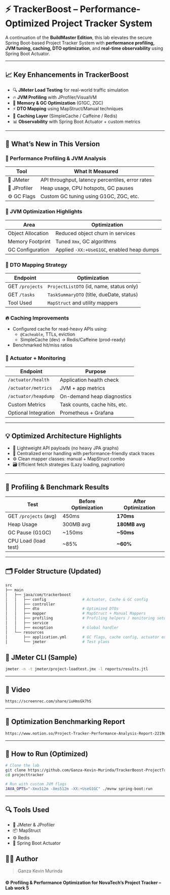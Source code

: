 # ⚡ TrackerBoost – Performance-Optimized Project Tracker System

A continuation of the **BuildMaster Edition**, this lab elevates the secure Spring Boot-based Project Tracker System with **performance profiling, JVM tuning, caching, DTO optimization**, and **real-time observability** using Spring Boot Actuator.

---

## 📈 Key Enhancements in TrackerBoost

- 🔍 **JMeter Load Testing** for real-world traffic simulation
- 🔥 **JVM Profiling** with JProfiler/VisualVM
- 🧠 **Memory & GC Optimization** (G1GC, ZGC)
- ⚡ **DTO Mapping** using MapStruct/Manual techniques
- 🧰 **Caching Layer** (SimpleCache / Caffeine / Redis)
- 📊 **Observability** with Spring Boot Actuator + custom metrics

---

## 🚀 What’s New in This Version

### 🧪 Performance Profiling & JVM Analysis

| Tool       | What It Measured                                  |
|------------|---------------------------------------------------|
| 🔧 JMeter  | API throughput, latency percentiles, error rates  |
| 🧠 JProfiler | Heap usage, CPU hotspots, GC pauses              |
| ⚙️ GC Flags | Custom GC tuning using G1GC, ZGC, etc.           |

### 🧠 JVM Optimization Highlights

| Area              | Optimization                                  |
|-------------------|-----------------------------------------------|
| Object Allocation | Reduced object churn in services              |
| Memory Footprint  | Tuned `Xmx`, GC algorithms                    |
| GC Configuration  | Applied `-XX:+UseG1GC`, enabled heap dumps    |

### 🧱 DTO Mapping Strategy

| Endpoint            | Optimization                                |
|---------------------|---------------------------------------------|
| GET `/projects`     | `ProjectListDTO` (id, name, status only)    |
| GET `/tasks`        | `TaskSummaryDTO` (title, dueDate, status)   |
| Tool Used           | `MapStruct` and utility mappers             |

### 🔥 Caching Improvements

- Configured cache for read-heavy APIs using:
  - `@Cacheable`, TTLs, eviction
  - SimpleCache (dev) → Redis/Caffeine (prod-ready)
- Benchmarked hit/miss ratios

### 📡 Actuator + Monitoring

| Endpoint                | Purpose                           |
|-------------------------|-----------------------------------|
| `/actuator/health`      | Application health check          |
| `/actuator/metrics`     | JVM + app metrics                 |
| `/actuator/heapdump`    | On-demand heap diagnostics        |
| Custom Metrics          | Task counts, cache hits, etc.     |
| Optional Integration    | Prometheus + Grafana              |

---

## 💡 Optimized Architecture Highlights

- 🔄 Lightweight API payloads (no heavy JPA graphs)
- 🧰 Centralized error handling with performance-friendly stack traces
- ⚙️ Clean mapper classes: manual + MapStruct combo
- 🗃 Efficient fetch strategies (Lazy loading, pagination)

---

## 🔧 Profiling & Benchmark Results

| Test                   | Before Optimization | After Optimization |
|------------------------|---------------------|---------------------|
| GET `/projects` (avg)  | 450ms               | **170ms**           |
| Heap Usage             | 300MB avg           | **180MB avg**       |
| GC Pause (G1GC)        | ~150ms              | **~50ms**           |
| CPU Load (load test)   | ~85%                | **~60%**            |

---

## 🗂️ Folder Structure (Updated)

```bash
src
├── main
│   ├── java/com/trackerboost
│   │   ├── config                # Actuator, Cache & GC config
│   │   ├── controller
│   │   ├── dto                   # Optimized DTOs
│   │   ├── mapper                # MapStruct + Manual Mappers
│   │   ├── profiling             # Profiling helpers / monitoring setup
│   │   ├── service
│   │   ├── exception             # Global handler
│   └── resources
│       ├── application.yml       # GC flags, cache config, actuator endpoints
│       └── jmeter                # Test plans
```
## 🧪 JMeter CLI (Sample)

```bash
jmeter -n -t jmeter/project-loadtest.jmx -l reports/results.jtl
```
---

## 🎥 Video
```bash
https://screenrec.com/share/iuHmsGk7hS
```
---

## 📒 Optimization Benchmarking Report
```bash
https://www.notion.so/Project-Tracker-Performance-Analysis-Report-2219d11ac5d5801a9da9f578dc301fca?source=copy_link
```
---

## 🎯 How to Run (Optimized)

```bash
# Clone the lab
git clone https://github.com/Ganza-Kevin-Murinda/TrackerBoost-ProjectTracker.git
cd projecttracker

# Run with custom JVM flags
JAVA_OPTS="-Xmx512m -Xms512m -XX:+UseG1GC" ./mvnw spring-boot:run
```
---

## 🔍 Tools Used

- 🧪 JMeter & JProfiler
- 📦 MapStruct
- ⚙️ Redis
- 🧩 Spring Boot Actuator

## 👨‍💻 Author
> Ganza Kevin Murinda

#### ©️ Profiling & Performance Optimization for NovaTech’s Project Tracker – Lab work 5
